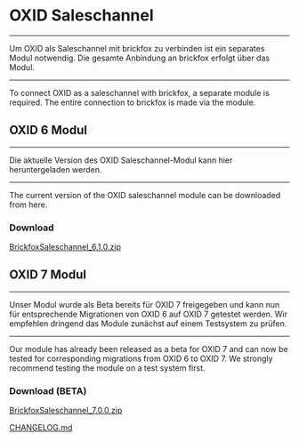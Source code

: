 # OXID Saleschannel

---- 
Um OXID als Saleschannel mit brickfox zu verbinden ist ein separates Modul notwendig.
Die gesamte Anbindung an brickfox erfolgt über das Modul.

---

To connect OXID as a saleschannel with brickfox, a separate module is required.
The entire connection to brickfox is made via the module.


## OXID 6 Modul

--- 

Die aktuelle Version des OXID Saleschannel-Modul kann hier heruntergeladen werden.

--- 
The current version of the OXID saleschannel module can be downloaded from here.


### Download

[BrickfoxSaleschannel_6.1.0.zip](BrickfoxSaleschannel_6.1.0.zip)


## OXID 7 Modul

---
Unser Modul wurde als Beta bereits für OXID 7 freigegeben und kann nun für entsprechende Migrationen von OXID 6 auf OXID 7 getestet werden.
Wir empfehlen dringend das Module zunächst auf einem Testsystem zu prüfen.

---
Our module has already been released as a beta for OXID 7 and can now be tested for corresponding migrations from OXID 6 to OXID 7.
We strongly recommend testing the module on a test system first.

### Download (BETA)

[BrickfoxSaleschannel_7.0.0.zip](beta/BrickfoxSaleschannel_7.0.0.zip)

[CHANGELOG.md](beta/CHANGELOG.md)

